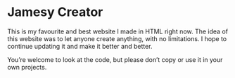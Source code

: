# Jamesy Creator
This is my favourite and best website I made in HTML right now. The idea of this website was to let anyone create anything, with no limitations. I hope to continue updating it and make it better and better.

You’re welcome to look at the code, but please don’t copy or use it in your own projects.
